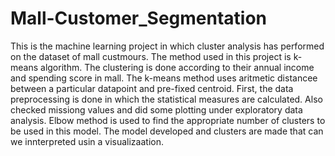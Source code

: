 # Mall-Customer_Segmentation

This is the machine learning project in which cluster analysis has performed on the dataset of mall custmours. The method used in this project is k-means algorithm. The clustering is done according to their annual income and spending score in mall. The k-means method uses aritmetic distancee between a particular datapoint and pre-fixed centroid. First, the data preprocessing is done in which the statistical measures are calculated. Also checked missiong values and did some plotting under exploratory  data analysis. Elbow method is used to find the appropriate number of clusters to be used in this model. The model developed and clusters are made that can we innterpreted usin a visualizaation.
